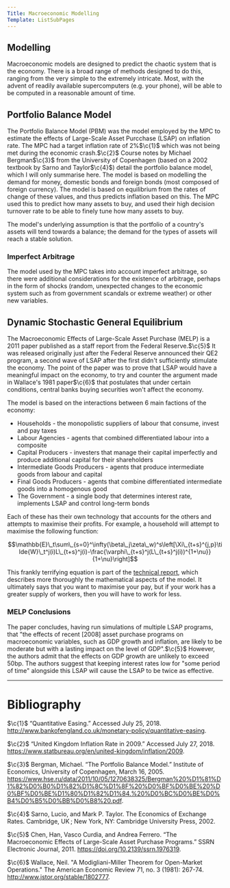 ```yaml
---
Title: Macroeconomic Modelling
Template: ListSubPages
---
```

$\newcommand{\F}[1]{^{[\text{F}#1]}}
\newcommand{\c}[1]{^{[#1]}}
\newcommand{\C}[2]{^{[#1\text{, p.#2}]}}
\newcommand{\Ci}[2]{^{[#1\text{, #2}]}}$

## Modelling

Macroeconomic models are designed to predict the chaotic system that is the economy. There is a broad range of methods designed to do this, ranging from the very simple to the extremely intricate. Most, with the advent of readily available supercomputers (e.g. your phone), will be able to be computed in a reasonable amount of time.

## Portfolio Balance Model

The Portfolio Balance Model (PBM) was the model employed by the MPC to estimate the effects of Large-Scale Asset Purcchase (LSAP) on inflation rate. The MPC had a target inflation rate of 2%$\c{1}$ which was not being met during the economic crash.$\c{2}$ Course notes by Michael Bergman$\c{3}$ from the University of Copenhagen (based on a 2002 textbook by Sarno and Taylor$\c{4}$) detail the portfolio balance model, which I will only summarise here. The model is based on modelling the demand for money, domestic bonds and foreign bonds (most composed of foreign currency). The model is based on equilibrium from the rates of change of these values, and thus predicts inflation based on this. The MPC used this to predict how many assets to buy, and used their high decision turnover rate to be able to finely tune how many assets to buy.

The model's underlying assumption is that the portfolio of a country's assets will tend towards a balance; the demand for the types of assets will reach a stable solution.

### Imperfect Arbitrage

The model used by the MPC takes into account imperfect arbitrage, so there were additional considerations for the existence of arbitrage, perhaps in the form of shocks (random, unexpected changes to the economic system such as from government scandals or extreme weather) or other new variables.

## Dynamic Stochastic General Equilibrium

The Macroeconomic Effects of Large-Scale Asset Purchase (MELP) is a 2011 paper published as a staff report from the Federal Reserve.$\c{5}$ It was released originally just after the Federal Reserve announced their QE2 program, a second wave of LSAP after the first didn't sufficiently stimulate the economy. The point of the paper was to prove that LSAP would have a meaningful impact on the economy, to try and counter the argument made in Wallace's 1981 paper$\c{6}$ that postulates that under certain conditions, central banks buying securities won't affect the economy.

The model is based on the interactions between 6 main factions of the economy:
* Households - the monopolistic suppliers of labour that consume, invest and pay taxes
* Labour Agencies - agents that combined differentiated labour into a composite
* Capital Producers - investers that manage their capital imperfectly and produce additional capital for their shareholders
* Intermediate Goods Producers - agents that produce intermediate goods from labour and capital
* Final Goods Producers - agents that combine differentiated intermediate goods into a homogenous good
* The Government - a single body that determines interest rate, implements LSAP and control long-term bonds

Each of these has their own technology that accounts for the others and attempts to maximise their profits. For example, a household will attempt to maximise the following function:

$$\mathbb{E}\_t\sum\_{s=0}^\infty(\beta\_j\zeta\_w)^s\left[\Xi\_{t+s}^{j,p}\tilde{W}\_t^j(i)L\_{t+s}^j(i)-\frac{\varphi\_{t+s}^j(L\_{t+s}^j(i))^{1+\nu}}{1+\nu}\right]$$

This frankly terrifying equation is part of the [technical report](./technical-appendix), which describes more thoroughly the mathematical aspects of the model. It ultimately says that you want to maximise your pay, but if your work has a greater supply of workers, then you will have to work for less.

### MELP Conclusions

The paper concludes, having run simulations of multiple LSAP programs, that "the effects of recent [2008] asset purchase programs on macroeconomic variables, such as GDP growth and inflation, are likely to be moderate but with a lasting impact on the level of GDP".$\c{5}$ However, the authors admit that the effects on GDP growth are unlikely to exceed 50bp. The authors suggest that keeping interest rates low for "some period of time" alongside this LSAP will cause the LSAP to be twice as effective.

---
# Bibliography

$\c{1}$ “Quantitative Easing.” Accessed July 25, 2018. http://www.bankofengland.co.uk/monetary-policy/quantitative-easing.

$\c{2}$ “United Kingdom Inflation Rate in 2009.” Accessed July 27, 2018. https://www.statbureau.org/en/united-kingdom/inflation/2009.

$\c{3}$ Bergman, Michael. “The Portfolio Balance Model.” Institute of Economics, University of Copenhagen, March 16, 2005. https://www.hse.ru/data/2011/10/05/1270638325/Bergman%20%D1%81%D1%82%D0%B0%D1%82%D1%8C%D1%8F%20%D0%BF%D0%BE%20%D0%BF%D0%BE%D1%80%D1%82%D1%84.%20%D0%BC%D0%BE%D0%B4%D0%B5%D0%BB%D0%B8%20.pdf.

$\c{4}$ Sarno, Lucio, and Mark P. Taylor. The Economics of Exchange Rates. Cambridge, UK ; New York, NY: Cambridge University Press, 2002.

$\c{5}$ Chen, Han, Vasco Curdia, and Andrea Ferrero. “The Macroeconomic Effects of Large-Scale Asset Purchase Programs.” SSRN Electronic Journal, 2011. https://doi.org/10.2139/ssrn.1976319.

$\c{6}$ Wallace, Neil. "A Modigliani-Miller Theorem for Open-Market Operations." The American Economic Review 71, no. 3 (1981): 267-74. http://www.jstor.org/stable/1802777.
